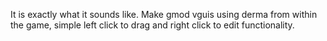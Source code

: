 It is exactly what it sounds like. Make gmod vguis using derma from within the game, simple left click to drag and right click to edit functionality.